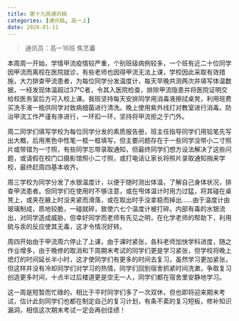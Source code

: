 ```yaml
---
title: 第十九周通讯稿
categories: [通讯稿, 高一上]
date: 2020-01-11
---
```


> 通讯员：高一16班 焦艺蕃

本周周一开始，学情甲流疫情较严重，个别班级病例较多，一个班有近二十位同学因甲流而离校在医院就诊，有些老师也因得甲流无法上课，学校因此采取有效措施，大力排查甲流患者，为每位同学分发温度计，每天早晚共测两次并填写体温数据，一经发现体温超过37℃者，令其入医院检查，排除甲流隐患并将医院证明交给校医务室后方可入校上课。我班坚持每天安排同学用消毒液擦拭桌凳，利用班费买洗手液一瓶供同学对致病细菌进行清洗。晚上使用紫外线灯对教室进行消毒。防治甲流工作严谨有序进行，一环扣一环，坚持将甲流拒之于门外。

周二同学们填写学校为每位同学分发的素质报告册，班主任指导同学们用铅笔先写出大概，后用黑色中性笔一框一框填写，但主要问题存在于一些同学没带小二寸照片或带错为一寸照，有些同学忘带录取通知，但最终同学们想方设法解决了这些问题，或请假在校门口摄影馆照小二寸照，或打电话让家长将照片录取通知捎来学校，最终赶周四基本收齐。

周三学校为同学分发了水银温度计，以便于随时测出体温，了解自己身体状况，排查甲流患者。但同学们在使用时不够注意，或在甩体温计时用力过猛，将其碰在桌凳上，或夹在腋上时没夹紧而滑落，或在取出时手没拿稳而掉出……由于温度计由玻璃制成，质地较脆，一碰就碎，致使六七个温度计被打碎。内部有毒的水银流出，对同学造成威胁，但幸好同学而老师有先见之明，在化学老师的帮助下，利用硫与汞的反应使其无毒，这才令情况好转。

周四开始由于甲流周六停止了上课，由于课时紧张，各科老师加快学科进度，随之作业增多，由于晚修的取消和下周期末考试的同学们更是学习紧张，但学校将晚上熄灯的时间延长半小时，这才使同学们有更多的时间去复习，虽然学习更加紧张，但这样并没有冷却同学们对学习的热情，同学们回到宿舍抓紧时间洗漱，争取复习创造更多时间，十点半过后楼道更是空无一人，同学们都在宿舍里安静地学习。

这一周是短暂而忙碌的，相比于平时同学们多了一次双休，但也即将迎来期末考试，估计此刻同学们也都在制定自己的复习计划，有条不紊的复习短板，修补知识漏洞，相信这次期末考试一定会再创佳绩！
